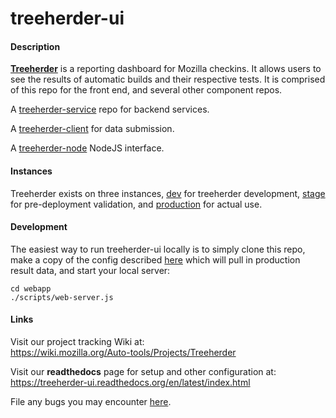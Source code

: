 treeherder-ui
=============

#### Description
<strong><a href="https://treeherder.mozilla.org" target=_newtab>Treeherder</a></strong> is a reporting dashboard for Mozilla checkins. It allows users to see the results of automatic builds and their respective tests. It is comprised of this repo for the front end, and several other component repos.

A <a href="https://github.com/mozilla/treeherder-service" target=_newtab>treeherder-service</a> repo for backend services.

A <a href="https://github.com/mozilla/treeherder-client" target=_newtab>treeherder-client</a> for data submission.

A <a href="https://github.com/mozilla/treeherder-node" target=_newtab>treeherder-node</a> NodeJS interface.


#### Instances
Treeherder exists on three instances, <a href="http://treeherder-dev.allizom.org" target=_newtab>dev</a> for treeherder development, <a href="https://treeherder.allizom.org" target=_newtab>stage</a> for pre-deployment validation, and <a href="https://treeherder.mozilla.org" target=_newtab>production</a> for actual use.


#### Development
The easiest way to run treeherder-ui locally is to simply clone this repo, make a copy of the config described <a href="https://treeherder-ui.readthedocs.org/en/latest/installation.html#configuration" target=_newtab>here</a> which will pull in production result data, and start your local server:

```
cd webapp
./scripts/web-server.js
```

#### Links

Visit our project tracking Wiki at:  
https://wiki.mozilla.org/Auto-tools/Projects/Treeherder

Visit our **readthedocs** page for setup and other configuration at:  
https://treeherder-ui.readthedocs.org/en/latest/index.html

File any bugs you may encounter [here](https://bugzilla.mozilla.org/enter_bug.cgi?product=Tree+Management&component=Treeherder).
